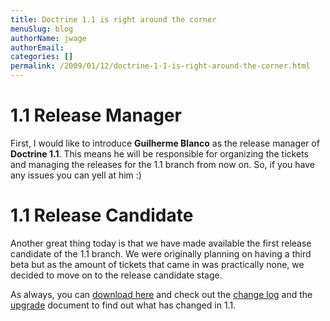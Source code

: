 ```yaml
---
title: Doctrine 1.1 is right around the corner
menuSlug: blog
authorName: jwage 
authorEmail: 
categories: []
permalink: /2009/01/12/doctrine-1-1-is-right-around-the-corner.html
---
```

1.1 Release Manager
===================

First, I would like to introduce **Guilherme Blanco** as the release
manager of **Doctrine 1.1**. This means he will be responsible for
organizing the tickets and managing the releases for the 1.1 branch from
now on. So, if you have any issues you can yell at him :)

1.1 Release Candidate
=====================

Another great thing today is that we have made available the first
release candidate of the 1.1 branch. We were originally planning on
having a third beta but as the amount of tickets that came in was
practically none, we decided to move on to the release candidate stage.

As always, you can [download
here](http://www.doctrine-project.org/download) and check out the
[change log](http://www.doctrine-project.org/change_log/1_1_0_RC1) and
the [upgrade](http://www.doctrine-project.org/upgrade/1_1) document to
find out what has changed in 1.1.
